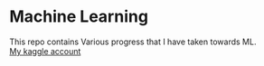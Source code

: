 # Machine Learning 

This repo contains Various progress that I have taken towards ML.<br>
[My kaggle account](https://www.kaggle.com/shreyaseshadri)
